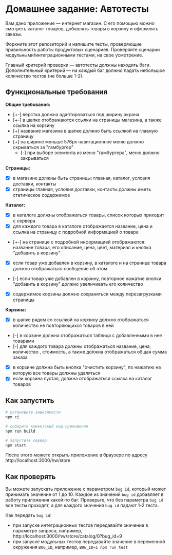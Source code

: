 # Домашнее задание: Автотесты

Вам дано приложение — интернет магазин. С его помощью можно смотреть каталог товаров, добавлять товары в корзину и оформлять заказы.

Форкните этот репозиторий и напишите тесты, проверяющие правильность работы продуктовых сценариев. Проверяйте сценарии модульными/интеграционными тестами, на свое усмотрение.

Главный критерий проверки — автотесты должны находить баги. Дополнительный критерий — на каждый баг должно падать небольшое количество тестов (не больше 1-2).

## Функциональные требования

**Общие требования:**

-   [+-] вёрстка должна адаптироваться под ширину экрана
-   [+-] в шапке отображаются ссылки на страницы магазина, а также ссылка на корзину
-   [+] название магазина в шапке должно быть ссылкой на главную страницу
-   [+] на ширине меньше 576px навигационное меню должно скрываться за "гамбургер"
    -   [-] при выборе элемента из меню "гамбургера", меню должно закрываться

**Страницы:**

-   [x] в магазине должны быть страницы: главная, каталог, условия доставки, контакты
-   [x] страницы главная, условия доставки, контакты должны иметь статическое содержимое

**Каталог:**

-   [x] в каталоге должны отображаться товары, список которых приходит с сервера
-   [x] для каждого товара в каталоге отображается название, цена и ссылка на страницу с подробной информацией о товаре
-   [+-] на странице с подробной информацией отображаются: название товара, его описание, цена, цвет, материал и кнопка "добавить в корзину"
-   [x] если товар уже добавлен в корзину, в каталоге и на странице товара должно отображаться сообщение об этом
-   [-] если товар уже добавлен в корзину, повторное нажатие кнопки "добавить в корзину" должно увеличивать его количество
-   [x] содержимое корзины должно сохраняться между перезагрузками страницы

**Корзина:**

-   [x] в шапке рядом со ссылкой на корзину должно отображаться количество не повторяющихся товаров в ней
-   [-] в корзине должна отображаться таблица с добавленными в нее товарами
-   [-] для каждого товара должны отображаться название, цена, количество , стоимость, а также должна отображаться общая сумма заказа
-   [x] в корзине должна быть кнопка "очистить корзину", по нажатию на которую все товары должны удаляться
-   [x] если корзина пустая, должна отображаться ссылка на каталог товаров

## Как запустить

```sh
# установите зависимости
npm ci

# соберите клиентский код приложения
npm run build

# запустите сервер
npm start
```

После этого можете открыть приложение в браузере по адресу http://localhost:3000/hw/store

## Как проверять

Вы можете запускать приложение с параметром `bug id`, который может принимать значение от 1 до 10. Каждое из значений `bug id` добавляет в работу приложения какой-то баг. Проверьте, что без параметра `bug id` все тесты проходят, а для каждого значения `bug id` падают 1-2 теста.

Как передать `bug id`:

-   при запуске интеграционных тестов передавайте значение в параметре запроса, например, http://localhost:3000/hw/store/catalog/0?bug_id=9
-   при запуске модульных тестов передавайте значение в переменной окружения `BUG_ID`, например, `BUG_ID=1 npm run test`
